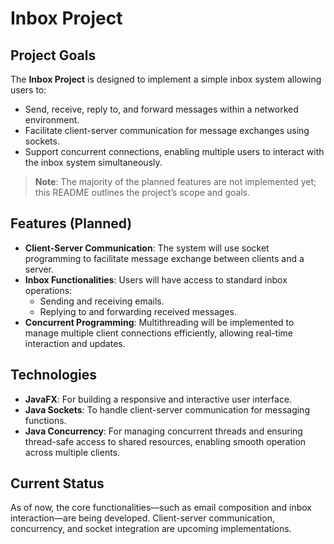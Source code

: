 # Inbox Project

## Project Goals

The **Inbox Project** is designed to implement a simple inbox system allowing users to:

- Send, receive, reply to, and forward messages within a networked environment.
- Facilitate client-server communication for message exchanges using sockets.
- Support concurrent connections, enabling multiple users to interact with the inbox system simultaneously.

> **Note**: The majority of the planned features are not implemented yet; this README outlines the project’s scope and goals.

## Features (Planned)

- **Client-Server Communication**: The system will use socket programming to facilitate message exchange between clients and a server.
- **Inbox Functionalities**: Users will have access to standard inbox operations:
  - Sending and receiving emails.
  - Replying to and forwarding received messages.
- **Concurrent Programming**: Multithreading will be implemented to manage multiple client connections efficiently, allowing real-time interaction and updates.

## Technologies

- **JavaFX**: For building a responsive and interactive user interface.
- **Java Sockets**: To handle client-server communication for messaging functions.
- **Java Concurrency**: For managing concurrent threads and ensuring thread-safe access to shared resources, enabling smooth operation across multiple clients.

## Current Status

As of now, the core functionalities—such as email composition and inbox interaction—are being developed. Client-server communication, concurrency, and socket integration are upcoming implementations.
